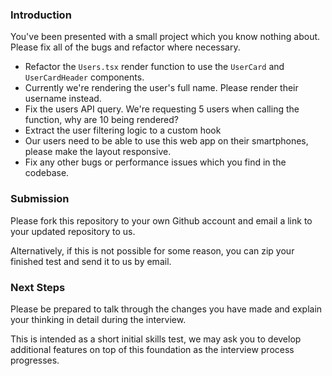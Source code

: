 ### Introduction

You've been presented with a small project which you know nothing about. Please fix all of the bugs and refactor where necessary.

- Refactor the `Users.tsx` render function to use the `UserCard` and `UserCardHeader` components.
- Currently we're rendering the user's full name. Please render their username instead.
- Fix the users API query. We're requesting 5 users when calling the function, why are 10 being rendered?
- Extract the user filtering logic to a custom hook
- Our users need to be able to use this web app on their smartphones, please make the layout responsive.
- Fix any other bugs or performance issues which you find in the codebase.

### Submission

Please fork this repository to your own Github account and email a link to your updated repository to us.

Alternatively, if this is not possible for some reason, you can zip your finished test and send it to us by email.

### Next Steps

Please be prepared to talk through the changes you have made and explain your thinking in detail during the interview.

This is intended as a short initial skills test, we may ask you to develop additional features on top of this foundation as the interview process progresses.
